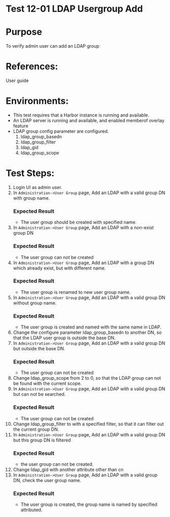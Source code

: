 Test 12-01 LDAP Usergroup Add
=======

# Purpose

To verify admin user can add an LDAP group

# References:

User guide

# Environments:

* This test requires that a Harbor instance is running and available.
* An LDAP server is running and available, and enabled memberof overlay feature
* LDAP group config parameter are configured.
    1. ldap_group_basedn
    1. ldap_group_filter
    1. ldap_gid 
    1. ldap_group_scope   

# Test Steps:

1. Login UI as admin user.
1. In `Administration->User Group` page, Add an LDAP with a valid group DN with group name.
   ### Expected Result
      * The user group should be created with specified name.
1. In `Administration->User Group` page, Add an LDAP with a non-exist group DN 
   ### Expected Result
      * The user group can not be created
1. In `Administration->User Group` page, Add an LDAP with a group DN which already exist, but with different name.
   ### Expected Result
      * The user group is renamed to new user group name.
1. In `Administration->User Group` page, Add an LDAP with a valid group DN without group name.
   ### Expected Result
      * The user group is created and named with the same name in LDAP.
1. Change the configure parameter ldap_group_basedn to another DN, so that the LDAP user group is outside the base DN. 
1. In `Administration->User Group` page, Add an LDAP with a valid group DN but outside the base DN.
   ### Expected Result
      * The user group can not be created
1. Change ldap_group_scope from 2 to 0, so that the LDAP group can not be found with the current scope.
1. In `Administration->User Group` page, Add an LDAP with a valid group DN but can not be searched.
   ### Expected Result
      * The user group can not be created
1. Change ldap_group_filter to with a specified filter, so that it can filter out the current group DN.
1. In `Administration->User Group` page, Add an LDAP with a valid group DN but this group DN is filtered
   ### Expected Result
      * the user group can not be created.
1. Change ldap_gid with another attribute other than cn
1. In `Administration->User Group` page, Add an LDAP with a valid group DN, check the user group name.
   ### Expected Result
      * The user group is created, the group name is named by specified attributed.


